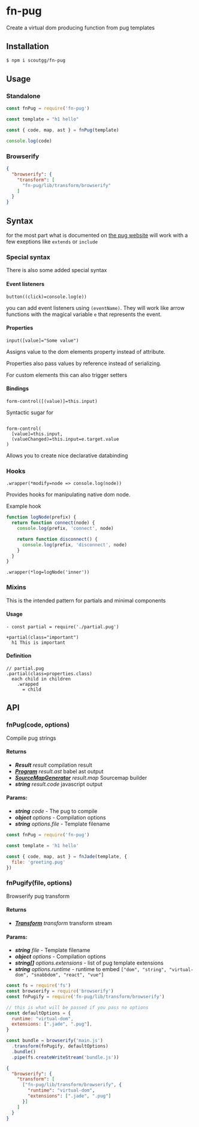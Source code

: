 # fn-pug
Create a virtual dom producing function from pug templates

## Installation
```bash
$ npm i scoutgg/fn-pug
```
## Usage

### Standalone

```js
const fnPug = require('fn-pug')

const template = "h1 hello"

const { code, map, ast } = fnPug(template)

console.log(code)
```

### Browserify
```json
{
  "browserify": {
    "transform": [
      "fn-pug/lib/transform/browserify"
    ]
  }
}
```


## Syntax
for the most part what is documented on [the pug website](https://pugjs.org) will work with a few exeptions like `extends` or `include`

### Special syntax

There is also some added special syntax

#### Event listeners
```pug
button((click)=console.log(e))
```
you can add event listeners using `(eventName)`.
They will work like arrow functions with the magical variable `e` that represents the event.

#### Properties
```pug
input([value]="Some value")
```
Assigns value to the dom elements property instead of attribute.

Properties also pass values by reference instead of serializing.

For custom elements this can also trigger setters

#### Bindings
```pug
form-control([(value)]=this.input)
```
Syntactic sugar for

```pug

form-control(
  [value]=this.input, 
  (valueChanged)=this.input=e.target.value
)
```

Allows you to create nice declarative databinding

### Hooks

```pug
.wrapper(*modify=node => console.log(node))
```

Provides hooks for manipulating native dom node.

Example hook

```js
function logNode(prefix) {
  return function connect(node) {
    console.log(prefix, 'connect', node)

    return function disconnect() {
      console.log(prefix, 'disconnect', node)
    }
  }
}

```
```pug
.wrapper(*log=logNode('inner'))
```

### Mixins

This is the intended pattern for partials and minimal components

#### Usage
```pug
- const partial = require('./partial.pug')

+partial(class="important")
  h1 This is important
```

#### Definition
```pug
// partial.pug
.partial(class=properties.class)
  each child in children
    .wrapped
      = child
```
## API

### fnPug(code, options)
Compile pug strings

#### Returns
* ***Result*** *result* compilation result
* ***[Program](https://babeljs.io/docs/en/next/babel-types.html#program)*** *result.ast* babel ast output
* ***[SourceMapGenerator](https://www.npmjs.com/package/source-map#sourcemapgenerator)*** *result.map* Sourcemap builder
* ***string*** *result.code* javascript output

#### Params:
* ***string*** *code* - The pug to compile
* ***object*** *options* - Compilation options
* ***string*** *options.file* - Template filename

```js
const fnPug = require('fn-pug')

const template = 'h1 hello'

const { code, map, ast } = fnJade(template, {
  file: 'greeting.pug'
})

```

### fnPugify(file, options)
Browserify pug transform

#### Returns
* ***[Transform](https://www.npmjs.com/package/through2)*** *transform* transform stream

#### Params:
* ***string*** *file* - Template filename
* ***object*** *options* - Compilation options
* ***string[]*** *options.extensions* - list of pug template extensions
* ***string*** *options.runtime* - runtime to embed `["dom", "string", "virtual-dom", "snabbdom", "react", "vue"]`

```js
const fs = require('fs')
const browserify = require('browserify') 
const fnPugify = require('fn-pug/lib/transform/browserify')

// this is what will be passed if you pass no options
const defaultOptions = {
  runtime: "virtual-dom",
  extensions: [".jade", ".pug"],
}

const bundle = browserify('main.js')
  .transform(fnPugify, defaultOptions)
  .bundle()
  .pipe(fs.createWriteStream('bundle.js'))
```

```json
{
  "browserify": {
    "transform": [
      ["fn-pug/lib/transform/browserify", {
        "runtime": "virtual-dom",
        "extensions": [".jade", ".pug"]
      }]
    ]
  }
}
```